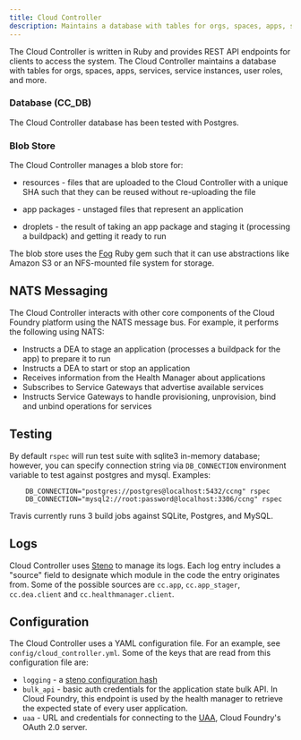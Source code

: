 ```yaml
---
title: Cloud Controller
description: Maintains a database with tables for orgs, spaces, apps, services, service instances, user roles, and more.
---
```


The Cloud Controller is written in Ruby and provides REST API endpoints for clients to access the system. The Cloud Controller maintains a database with tables for orgs, spaces, apps, services, service instances, user roles, and more.

### Database (CC_DB)

The Cloud Controller database has been tested with Postgres.

### Blob Store

The Cloud Controller manages a blob store for:

- resources - files that are uploaded to the Cloud Controller with a unique SHA such that they can be reused without re-uploading the file

- app packages - unstaged files that represent an application

- droplets - the result of taking an app package and staging it (processing a buildpack) and getting it ready to run

The blob store uses the [Fog](http://fog.io/) Ruby gem such that it can use abstractions like Amazon S3 or an NFS-mounted file system for storage.

## NATS Messaging

The Cloud Controller interacts with other core components of the Cloud Foundry platform using the NATS message bus. For example, it performs the following using NATS:

- Instructs a DEA to stage an application (processes a buildpack for the app) to prepare it to run
- Instructs a DEA to start or stop an application
- Receives information from the Health Manager about applications
- Subscribes to Service Gateways that advertise available services
- Instructs Service Gateways to handle provisioning, unprovision, bind and unbind operations for services

## Testing

By default `rspec` will run test suite with sqlite3 in-memory database; however, you can specify connection string via `DB_CONNECTION` environment variable to test against postgres and mysql. Examples:

~~~
    DB_CONNECTION="postgres://postgres@localhost:5432/ccng" rspec
    DB_CONNECTION="mysql2://root:password@localhost:3306/ccng" rspec
~~~

Travis currently runs 3 build jobs against SQLite, Postgres, and MySQL.

## Logs

Cloud Controller uses [Steno](http://github.com/cloudfoundry/steno) to manage its logs.  Each log entry includes a "source" field to designate which module in the code the entry originates from.  Some of the possible sources are `cc.app`, `cc.app_stager`, `cc.dea.client` and `cc.healthmanager.client`.

## Configuration

The Cloud Controller uses a YAML configuration file. For an example, see `config/cloud_controller.yml`.  Some of the keys that are read from this configuration file are:

* `logging` - a [steno configuration hash](http://github.com/cloudfoundry/steno#from-yaml-file)
* `bulk_api` - basic auth credentials for the application state bulk API. In Cloud Foundry,
this endpoint is used by the health manager to retrieve the expected state of every user
application.
* `uaa` - URL and credentials for connecting to the [UAA](./uaa.html),
Cloud Foundry's OAuth 2.0 server.
